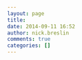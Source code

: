 ```yaml
---
layout: page
title: 
date: 2014-09-11 16:52
author: nick.breslin
comments: true
categories: []
---
```

<style>
#error, #provisioning {
	display:none;
text-align:left;
}
.adn-wrapper {
margin-top:-100px;
}
</style>
<div class='adn-wrapper'>
<div id="provisioning">    
    <div class="panel panel-info">
        <div class="panel-heading">
            <h4 class="panel-title">
                <i class="fa fa-spinner fa-spin" style='margin: 0 auto'></i>&nbsp; Provisioning...</i>
            </h4>
        </div>
        
        <div class="panel-body">
            <p>Please wait while we provision your AvaTax free trial.</p>
     </div>
    </div>
</div>
<div id="error">    
    <div class="panel panel-danger">
        <div class="panel-heading">
            <h4 class="panel-title">
                <i class="fa fa-exclamation-triangle"></i>&nbsp; Oops, There Was A Problem Creating Your Account
            </h4>
        </div>
                    
        <div class="panel-body">
          
            <p>
                You just registered for a free trial of AvaTax, but our records indicate that this 
                email address was previously registered. So we invite you to either:
            </p>
            
            <ol>
                 <li>
                    Go back to <a href="https://admin-development.avalara.net">https://admin-development.avalara.net</a> 
                    and click the <strong>'Forgot Password'</strong> link.
                 </li>
                 <li> 
                    Or Call <strong>(206) 641-2609</strong> and ask for your sales representative.
                 </li>
            </ol>
        </div>
    </div>
</div>
[avaform template='freetrial']

<script src="http://resources.avlr.net/adn/adn.js?a=2"></script>

</div>
